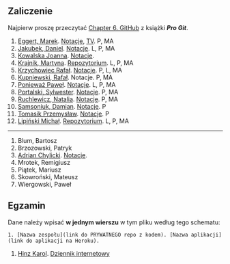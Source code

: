 ## Zaliczenie

Najpierw proszę przeczytać [Chapter 6. GitHub](http://git-scm.com/book/en/v2)
z książki ***Pro Git***.

<!--
Dane należy wpisać **w jednym wierszu** w tym pliku według tego schematu:

```console
1. [Nazwisko Imię](link do strony na GitHub). [Notacje](link do repo z kodem).
```
-->

1. [Eggert, Marek](http://marek4f.github.io/). [Notacje](https://github.com/Marek4f/techniki), [TV](http://marek4f.github.io/tv.html). P, MA
1. [Jakubek, Daniel](http://kassszub.github.io/). [Notacje](https://github.com/kassszub/ti-md-ascii-web). L, P, MA
1. [Kowalska Joanna](http://jkowalska.github.io). [Notacje](https://github.com/jkowalska/LabTI).
1. [Krajnik, Martyna](http://mkrajnik.github.io/). [Repozytorium](https://github.com/mkrajnik/Techniki-Internetowe). L, P, MA
1. [Krzychowiec Rafał](http://stringhead.github.io/index.html). [Notacje](https://github.com/StringHead/Techniki-internetowe/blob/master/README.md). P, L, MA
1. [Kupniewski, Rafał](http://rkupniewski.github.io/). Notacje. P, MA
1. [Ponieważ Paweł](http://pponiewaz.github.io). [Notacje](https://github.com/pponiewaz/TI). L, P, MA
1. [Portalski, Sylwester](http://sportalski.github.io). [Notacje](http://github.com/sportalski/techniki-lab). P, MA
1. [Ruchlewicz, Natalia](http://nruchlewicz.github.io/). [Notacje](https://github.com/nruchlewicz/Techniki-lab). P, MA
1. [Samsoniuk, Damian](http://dsamsoniuk.github.io). [Notacje](github.com/dsamsoniuk/laboratoria). P
1. [Tomasik Przemysław](http://ptomasik1.github.io/). [Notacje](https://github.com/ptomasik1/Zaliczenie-TI-2015). P
1. [Lipiński Michał](http://mlipinski2.github.io/). [Repozytorium](https://github.com/mlipinski2/TI). L, P, MA

----

1. Blum, Bartosz
1. Brzozowski, Patryk
1. [Adrian Chylicki](http://aadrianch.github.io/). [Notacje](https://github.com/aadrianch/TI).
1. Mrotek, Remigiusz
1. Piątek, Mariusz
1. Skowroński, Mateusz
1. Wiergowski, Paweł


## Egzamin

Dane należy wpisać **w jednym wierszu** w tym pliku według tego schematu:

```console
1. [Nazwa zespołu](link do PRYWATNEGO repo z kodem). [Nazwa aplikacji](link do aplikacji na Heroku).
```

1. [Hinz Karol](https://github.com/khinz/przedmioty_UG). [Dziennik internetowy](http://dziennik_internetowy.meteor.com)
